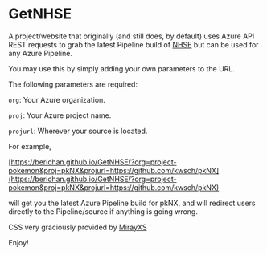 # GetNHSE

A project/website that originally (and still does, by default) uses Azure API REST requests to grab the latest Pipeline build of [NHSE](https://github.com/kwsch/NHSE) but can be used for any Azure Pipeline.

You may use this by simply adding your own parameters to the URL.

The following parameters are required:

`org`: Your Azure organization.

`proj`: Your Azure project name.

`projurl`: Wherever your source is located.

For example, 

[https://berichan.github.io/GetNHSE/?org=project-pokemon&proj=pkNX&projurl=https://github.com/kwsch/pkNX](https://berichan.github.io/GetNHSE/?org=project-pokemon&proj=pkNX&projurl=https://github.com/kwsch/pkNX)

will get you the latest Azure Pipeline build for pkNX, and will redirect users directly to the Pipeline/source if anything is going wrong.

CSS very graciously provided by [MirayXS](https://github.com/MirayXS)

Enjoy!
